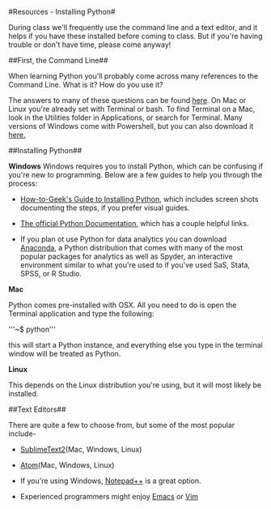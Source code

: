 #Resources - Installing Python#

During class we'll frequently use the command line and a text editor, and it helps if you have these installed before coming to class. But if you're having trouble or don't have time, please come anyway!


##First, the Command Line##

When learning Python you'll probably come across many references to the Command Line. What is it? How do you use it?

The answers to many of these questions can be found [here](http://lifehacker.com/5633909/who-needs-a-mouse-learn-to-use-the-command-line-for-almost-anything). On Mac or Linux you're already set with Terminal or bash. To find Terminal on a Mac, look in the Utilities folder in Applications, or search for Terminal. Many versions of Windows come with Powershell, but you can also download it [here.](https://www.microsoft.com/en-us/download/details.aspx?id=42554)


##Installing Python##

**Windows**
Windows requires you to install Python, which can be confusing if you're new to programming. Below are a few guides to help you through the process:

* [How-to-Geek's Guide to Installing Python](http://www.howtogeek.com/197947/how-to-install-python-on-windows/), which includes screen shots documenting the steps, if you prefer visual guides.

* [The official Python Documentation](https://docs.python.org/2/using/windows.html#installing-python), which has a couple helpful links.

* If you plan ot use Python for data analytics you can download [Anaconda](http://continuum.io/downloads#all), a Python distribution that comes with many of the most popular packages for analytics as well as Spyder, an interactive environment similar to what you're used to if you've used SaS, Stata, SPSS, or R Studio.

**Mac**

Python comes pre-installed with OSX. All you need to do is open the Terminal application and type the following:

'''~$ python'''

this will start a Python instance, and everything else you type in the terminal window will be treated as Python.

**Linux**

This depends on the Linux distribution you're using, but it will most likely be installed. 

##Text Editors##

There are quite a few to choose from, but some of the most popular include-

* [SublimeText2](http://www.sublimetext.com/2)(Mac, Windows, Linux)

* [Atom](https://atom.io/)(Mac, Windows, Linux)

* If you're using Windows, [Notepad++](http://notepad-plus-plus.org/) is a great option.

* Experienced programmers might enjoy [Emacs](http://www.gnu.org/software/emacs/) or [Vim](http://www.vim.org/index.php)




